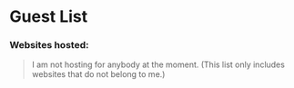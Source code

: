 # Guest List
### Websites hosted:
> I am not hosting for anybody at the moment.
(This list only includes websites that do not belong to me.)
